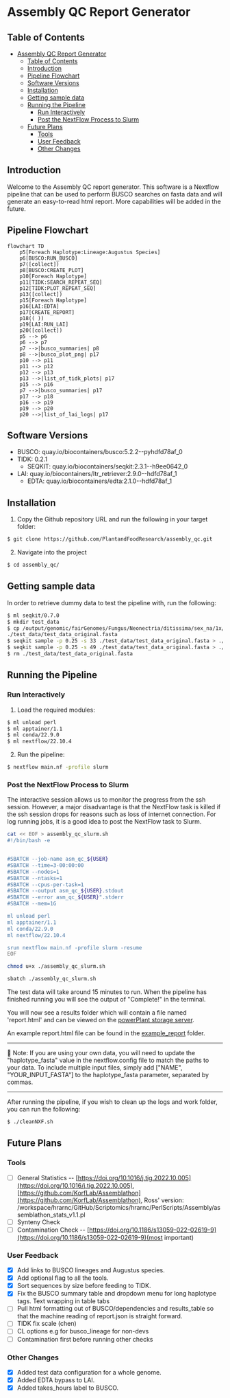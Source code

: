 # Assembly QC Report Generator

## Table of Contents

- [Assembly QC Report Generator](#assembly-qc-report-generator)
  - [Table of Contents](#table-of-contents)
  - [Introduction](#introduction)
  - [Pipeline Flowchart](#pipeline-flowchart)
  - [Software Versions](#software-versions)
  - [Installation](#installation)
  - [Getting sample data](#getting-sample-data)
  - [Running the Pipeline](#running-the-pipeline)
    - [Run Interactively](#run-interactively)
    - [Post the NextFlow Process to Slurm](#post-the-nextflow-process-to-slurm)
  - [Future Plans](#future-plans)
    - [Tools](#tools)
    - [User Feedback](#user-feedback)
    - [Other Changes](#other-changes)

## Introduction

Welcome to the Assembly QC report generator. This software is a Nextflow pipeline that can be used to perform BUSCO searches on fasta data and will generate an easy-to-read html report. More capabilities will be added in the future.

## Pipeline Flowchart

```mermaid
flowchart TD
    p5[Foreach Haplotype:Lineage:Augustus Species]
    p6[BUSCO:RUN_BUSCO]
    p7([collect])
    p8[BUSCO:CREATE_PLOT]
    p10[Foreach Haplotype]
    p11[TIDK:SEARCH_REPEAT_SEQ]
    p12[TIDK:PLOT_REPEAT_SEQ]
    p13([collect])
    p15[Foreach Haplotype]
    p16[LAI:EDTA]
    p17[CREATE_REPORT]
    p18(( ))
    p19[LAI:RUN_LAI]
    p20([collect])
    p5 --> p6
    p6 --> p7
    p7 -->|busco_summaries| p8
    p8 -->|busco_plot_png| p17
    p10 --> p11
    p11 --> p12
    p12 --> p13
    p13 -->|list_of_tidk_plots| p17
    p15 --> p16
    p7 -->|busco_summaries| p17
    p17 --> p18
    p16 --> p19
    p19 --> p20
    p20 -->|list_of_lai_logs| p17
```

## Software Versions

- BUSCO: quay.io/biocontainers/busco:5.2.2--pyhdfd78af_0
- TIDK: 0.2.1
  - SEQKIT: quay.io/biocontainers/seqkit:2.3.1--h9ee0642_0
- LAI: quay.io/biocontainers/ltr_retriever:2.9.0--hdfd78af_1
  - EDTA: quay.io/biocontainers/edta:2.1.0--hdfd78af_1

## Installation

1. Copy the Github repository URL and run the following in your target folder:

```bash
$ git clone https://github.com/PlantandFoodResearch/assembly_qc.git
```

2. Navigate into the project

```bash
$ cd assembly_qc/
```

## Getting sample data

In order to retrieve dummy data to test the pipeline with, run the following:

```bash
$ ml seqkit/0.7.0
$ mkdir test_data
$ cp /output/genomic/fairGenomes/Fungus/Neonectria/ditissima/sex_na/1x/assembly_rs324p/v1/Nd324_canupilon_all.sorted.renamed.fasta \
./test_data/test_data_original.fasta
$ seqkit sample -p 0.25 -s 33 ./test_data/test_data_original.fasta > ./test_data/test_data1.fasta
$ seqkit sample -p 0.25 -s 49 ./test_data/test_data_original.fasta > ./test_data/test_data2.fasta
$ rm ./test_data/test_data_original.fasta
```

## Running the Pipeline

### Run Interactively

1. Load the required modules:

```bash
$ ml unload perl
$ ml apptainer/1.1
$ ml conda/22.9.0
$ ml nextflow/22.10.4
```

2. Run the pipeline:

```bash
$ nextflow main.nf -profile slurm
```

### Post the NextFlow Process to Slurm

The interactive session allows us to monitor the progress from the ssh session. However, a major disadvantage is that the NextFlow task is killed if the ssh session drops for reasons such as loss of internet connection. For log running jobs, it is a good idea to post the NextFlow task to Slurm.

```bash
cat << EOF > assembly_qc_slurm.sh
#!/bin/bash -e


#SBATCH --job-name asm_qc_${USER}
#SBATCH --time=3-00:00:00
#SBATCH --nodes=1
#SBATCH --ntasks=1
#SBATCH --cpus-per-task=1
#SBATCH --output asm_qc_${USER}.stdout
#SBATCH --error asm_qc_${USER}".stderr
#SBATCH --mem=1G

ml unload perl
ml apptainer/1.1
ml conda/22.9.0
ml nextflow/22.10.4

srun nextflow main.nf -profile slurm -resume
EOF

chmod u+x ./assembly_qc_slurm.sh

sbatch ./assembly_qc_slurm.sh
```

The test data will take around 15 minutes to run. When the pipeline has finished running you will see the output of "Complete!" in the terminal.

You will now see a results folder which will contain a file named 'report.html' and can be viewed on the [powerPlant storage server](https://storage.powerplant.pfr.co.nz).

An example report.html file can be found in the [example_report](./example_report/) folder.

---

:memo: Note: If you are using your own data, you will need to update the "haplotype_fasta" value in the nextflow.config file to match the paths to your data. To include multiple input files, simply add ["NAME", "YOUR_INPUT_FASTA"] to the haplotype_fasta parameter, separated by commas.

---

After running the pipeline, if you wish to clean up the logs and work folder, you can run the following:

```bash
$ ./cleanNXF.sh
```

## Future Plans

### Tools

- [ ] General Statistics -- [https://doi.org/10.1016/j.tig.2022.10.005](https://doi.org/10.1016/j.tig.2022.10.005), [https://github.com/KorfLab/Assemblathon](https://github.com/KorfLab/Assemblathon), Ross' version: /workspace/hrarnc/GitHub/Scriptomics/hrarnc/PerlScripts/Assembly/assemblathon_stats_v1.1.pl
- [ ] Synteny Check
- [ ] Contamination Check -- [https://doi.org/10.1186/s13059-022-02619-9](https://doi.org/10.1186/s13059-022-02619-9)(most important)

### User Feedback

- [x] Add links to BUSCO lineages and Augustus species.
- [x] Add optional flag to all the tools.
- [x] Sort sequences by size before feeding to TIDK.
- [x] Fix the BUSCO summary table and dropdown menu for long haplotype tags. Text wrapping in table tabs
- [ ] Pull html formatting out of BUSCO/dependencies and results_table so that the machine reading of report.json is straight forward.
- [ ] TIDK fix scale (chen)
- [ ] CL options e.g for busco_lineage for non-devs
- [ ] Contamination first before running other checks

### Other Changes

- [x] Added test data configuration for a whole genome.
- [x] Added EDTA bypass to LAI.
- [x] Added takes_hours label to BUSCO.
